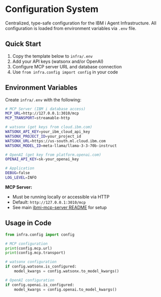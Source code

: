 # Configuration System

Centralized, type-safe configuration for the IBM i Agent Infrastructure. All configuration is loaded from environment variables via `.env` file.

## Quick Start

1. Copy the template below to `infra/.env`
2. Add your API keys (watsonx and/or OpenAI)
3. Configure MCP server URL and database connection
4. Use `from infra.config import config` in your code

## Environment Variables

Create `infra/.env` with the following:

```bash
# MCP Server (IBM i database access)
MCP_URL=http://127.0.0.1:3010/mcp
MCP_TRANSPORT=streamable-http

# watsonx (get keys from cloud.ibm.com)
WATSONX_API_KEY=your_ibm_cloud_api_key
WATSONX_PROJECT_ID=your_project_id
WATSONX_URL=https://us-south.ml.cloud.ibm.com
WATSONX_MODEL_ID=meta-llama/llama-3-3-70b-instruct

# OpenAI (get key from platform.openai.com)
OPENAI_API_KEY=sk-your_openai_key

# Application
DEBUG=false
LOG_LEVEL=INFO
```

**MCP Server:**
- Must be running locally or accessible via HTTP
- Default: `http://127.0.0.1:3010/mcp`
- See main [ibmi-mcp-server README](../../../README.md) for setup

## Usage in Code

```python
from infra.config import config

# MCP configuration
print(config.mcp.url)
print(config.mcp.transport)

# watsonx configuration
if config.watsonx.is_configured:
    model_kwargs = config.watsonx.to_model_kwargs()

# OpenAI configuration
if config.openai.is_configured:
    model_kwargs = config.openai.to_model_kwargs()
```
